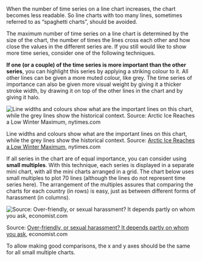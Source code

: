 When the number of time series on a line chart increases,  the chart becomes less readable. So line charts with too many lines, sometimes referred to as “spaghetti charts”, should be avoided.

The maximum number of time series on a line chart is determined by the size of the chart, the number of times the lines cross each other and how close the values in the different series are. If you still would like to show more time series, consider one of the following techniques.

**If one (or a couple) of the time series is more important than the other series**, you can highlight this series by applying a striking colour to it. All other lines can be given a more muted colour, like grey. The time series of importance can also be given more visual weight by giving it a thicker stroke width, by drawing it on top of the other lines in the chart and by giving it halo.

![Line widths and colours show what are the important lines on this chart, while the grey lines show the historical context. Source: [Arctic Ice Reaches a Low Winter Maximum](https://www.nytimes.com/interactive/2015/03/24/science/earth/arctic-ice-low-winter-maximum.html), nytimes.com](A%20deep%20dive%20into%20line%20charts%2019f19ced975b445e8ceec77d2db0d74d/sea-ice-linechart-grey-best-friend-watkins.png)

Line widths and colours show what are the important lines on this chart, while the grey lines show the historical context. Source: [Arctic Ice Reaches a Low Winter Maximum](https://www.nytimes.com/interactive/2015/03/24/science/earth/arctic-ice-low-winter-maximum.html), nytimes.com

If all series in the chart are of equal importance, you can consider using **small multiples**. With this technique, each series is displayed in a separate mini chart, with all the mini charts arranged in a grid. The chart below uses small multiples to plot 70 lines (although the lines do not represent time series here). The arrangement of the multiples assures that comparing the charts for each country (in rows) is easy, just as between different forms of harassment (in columns).

![Source: [Over-friendly, or sexual harassment? It depends partly on whom you ask](https://www.economist.com/graphic-detail/2017/11/17/over-friendly-or-sexual-harassment-it-depends-partly-on-whom-you-ask?fsrc=scn%2Ftw%2Fte%2Fbl%2Fed%2F), economist.com](A%20deep%20dive%20into%20line%20charts%2019f19ced975b445e8ceec77d2db0d74d/eyes-are-up-here-smallmult-economist.jpg)

Source: [Over-friendly, or sexual harassment? It depends partly on whom you ask](https://www.economist.com/graphic-detail/2017/11/17/over-friendly-or-sexual-harassment-it-depends-partly-on-whom-you-ask?fsrc=scn%2Ftw%2Fte%2Fbl%2Fed%2F), economist.com

To allow making good comparisons, the x and y axes should be the same for all small multiple charts.